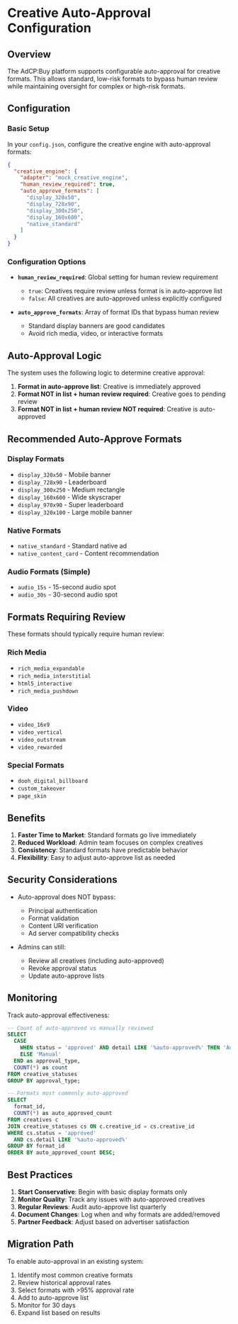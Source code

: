 # Creative Auto-Approval Configuration

## Overview

The AdCP:Buy platform supports configurable auto-approval for creative formats. This allows standard, low-risk formats to bypass human review while maintaining oversight for complex or high-risk formats.

## Configuration

### Basic Setup

In your `config.json`, configure the creative engine with auto-approval formats:

```json
{
  "creative_engine": {
    "adapter": "mock_creative_engine",
    "human_review_required": true,
    "auto_approve_formats": [
      "display_320x50",
      "display_728x90",
      "display_300x250",
      "display_160x600",
      "native_standard"
    ]
  }
}
```

### Configuration Options

- **`human_review_required`**: Global setting for human review requirement
  - `true`: Creatives require review unless format is in auto-approve list
  - `false`: All creatives are auto-approved unless explicitly configured

- **`auto_approve_formats`**: Array of format IDs that bypass human review
  - Standard display banners are good candidates
  - Avoid rich media, video, or interactive formats

## Auto-Approval Logic

The system uses the following logic to determine creative approval:

1. **Format in auto-approve list**: Creative is immediately approved
2. **Format NOT in list + human review required**: Creative goes to pending review
3. **Format NOT in list + human review NOT required**: Creative is auto-approved

## Recommended Auto-Approve Formats

### Display Formats
- `display_320x50` - Mobile banner
- `display_728x90` - Leaderboard
- `display_300x250` - Medium rectangle
- `display_160x600` - Wide skyscraper
- `display_970x90` - Super leaderboard
- `display_320x100` - Large mobile banner

### Native Formats
- `native_standard` - Standard native ad
- `native_content_card` - Content recommendation

### Audio Formats (Simple)
- `audio_15s` - 15-second audio spot
- `audio_30s` - 30-second audio spot

## Formats Requiring Review

These formats should typically require human review:

### Rich Media
- `rich_media_expandable`
- `rich_media_interstitial`
- `html5_interactive`
- `rich_media_pushdown`

### Video
- `video_16x9`
- `video_vertical`
- `video_outstream`
- `video_rewarded`

### Special Formats
- `dooh_digital_billboard`
- `custom_takeover`
- `page_skin`

## Benefits

1. **Faster Time to Market**: Standard formats go live immediately
2. **Reduced Workload**: Admin team focuses on complex creatives
3. **Consistency**: Standard formats have predictable behavior
4. **Flexibility**: Easy to adjust auto-approve list as needed

## Security Considerations

- Auto-approval does NOT bypass:
  - Principal authentication
  - Format validation
  - Content URI verification
  - Ad server compatibility checks

- Admins can still:
  - Review all creatives (including auto-approved)
  - Revoke approval status
  - Update auto-approve lists

## Monitoring

Track auto-approval effectiveness:

```sql
-- Count of auto-approved vs manually reviewed
SELECT 
  CASE 
    WHEN status = 'approved' AND detail LIKE '%auto-approved%' THEN 'Auto'
    ELSE 'Manual'
  END as approval_type,
  COUNT(*) as count
FROM creative_statuses
GROUP BY approval_type;

-- Formats most commonly auto-approved
SELECT 
  format_id,
  COUNT(*) as auto_approved_count
FROM creatives c
JOIN creative_statuses cs ON c.creative_id = cs.creative_id
WHERE cs.status = 'approved' 
  AND cs.detail LIKE '%auto-approved%'
GROUP BY format_id
ORDER BY auto_approved_count DESC;
```

## Best Practices

1. **Start Conservative**: Begin with basic display formats only
2. **Monitor Quality**: Track any issues with auto-approved creatives
3. **Regular Reviews**: Audit auto-approve list quarterly
4. **Document Changes**: Log when and why formats are added/removed
5. **Partner Feedback**: Adjust based on advertiser satisfaction

## Migration Path

To enable auto-approval in an existing system:

1. Identify most common creative formats
2. Review historical approval rates
3. Select formats with >95% approval rate
4. Add to auto-approve list
5. Monitor for 30 days
6. Expand list based on results